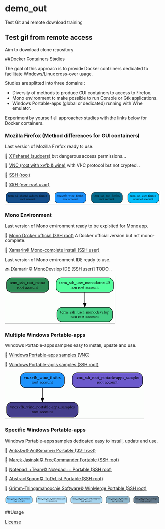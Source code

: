 # demo_out
Test Git and remote download training
## Test git from remote access
Aim to download clone repository

##Docker Containers Studies

The goal of this approach is to provide Docker containers dedicated to facilitate Windows/Linux cross-over usage.

Studies are splitted into three domains : 
- Diversity of methods to produce GUI containers to access to Firefox.
- Mono environment to make possible to run Console or Gtk applications.
- Windows Portable-apps (global or dedicated) running with Wine emulator.
 
Experiment by yourself all approaches studies with the links below for Docker containers.

### Mozilla Firefox (Method differences for GUI containers)

Last version of Mozilla Firefox ready to use.

:checkered_flag: [X11shared (sudoers)](https://github.com/d-marchand/term_x11shared_sudoers_firefox/ "X11shared") but dangerous access permissions... 

:checkered_flag: [VNC (root with xvfb & wine)](https://github.com/d-marchand/vncxvfb_wine_firefox/ "VNC") with VNC protocol but not crypted... 

:checkered_flag: [SSH (root)](https://github.com/d-marchand/term_ssh_root_firefox/ "SSH") 

:checkered_flag: [SSH (non root user)](https://github.com/d-marchand/term_ssh_user_firefox/ "SSH") 

![Graph1](graph1.gif)

### Mono Environment

Last version of Mono environment ready to be exploited for Mono app.

:checkered_flag: [Mono Docker official (SSH root)](https://github.com/d-marchand/term_ssh_root_mono/ "SSH") A Docker official version but not mono-complete. 

:checkered_flag: [Xamarin:copyright: Mono-complete install (SSH user)](https://github.com/d-marchand/term_ssh_user_monodotnet45/ "SSH")

Last version of Mono environment IDE ready to use.

:soon: [Xamarin:copyright: MonoDevelop IDE (SSH user)] TODO...

![Graph2](graph2.gif)

### Multiple Windows Portable-apps

Windows Portable-apps samples easy to install, update and use.

:checkered_flag: [Windows Portable-apps samples (VNC)](https://github.com/d-marchand/vncxvfb_wine_portable-apps_samples/ "VNC") 

:checkered_flag: [Windows Portable-apps samples (SSH root)](https://github.com/d-marchand/term_ssh_root_portable-apps_samples/ "SSH")

![Graph3](graph3.gif)

### Specific Windows Portable-apps

Windows Portable-apps samples dedicated easy to install, update and use.

:checkered_flag: [Antp.be:copyright: AntRenamer Portable (SSH root)](https://github.com/d-marchand/term_ssh_root_antrenamer/ "SSH") 

:checkered_flag: [Marek Jasinski:copyright: FreeCommander Portable (SSH root)](https://github.com/d-marchand/term_ssh_root_freecommander/ "SSH")  

:checkered_flag: [Notepad++Team:copyright: Notepad++ Portable (SSH root)](https://github.com/d-marchand/term_ssh_root_notepadplusplus/ "SSH") 

:checkered_flag: [AbstractSpoon:copyright: ToDoList Portable (SSH root)](https://github.com/d-marchand/term_ssh_root_todolist/ "SSH") 

:checkered_flag: [Grimm-Thingamahoochie Software:copyright: WinMerge Portable (SSH root)](https://github.com/d-marchand/term_ssh_root_winmerge/ "SSH") 

![Graph4](graph4.gif)

##Usage

[License](LICENSE "License")
